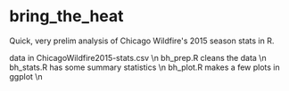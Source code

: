 # bring_the_heat

Quick, very prelim analysis of Chicago Wildfire's 2015 season stats in R.

data in ChicagoWildfire2015-stats.csv \n
bh_prep.R cleans the data \n
bh_stats.R has some summary statistics \n
bh_plot.R makes a few plots in ggplot \n
